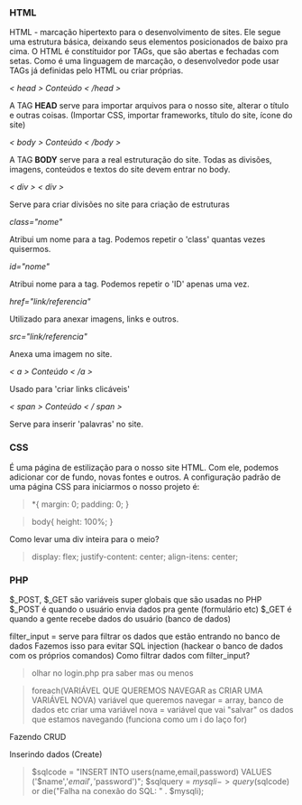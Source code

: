 ### HTML
<p>HTML - marcação hipertexto para o desenvolvimento de sites. Ele segue uma estrutura básica, deixando seus elementos posicionados de baixo pra cima.
O HTML é constítuidor por TAGs, que são abertas e fechadas com setas.
Como é uma linguagem de marcação, o desenvolvedor pode usar TAGs já definidas pelo HTML ou criar próprias.</p>

*< head > Conteúdo < /head >*
<p>A TAG <b>HEAD</b> serve para importar arquivos para o nosso site, alterar o título e outras coisas.
(Importar CSS, importar frameworks, título do site, ícone do site)</p>

*< body > Conteúdo < /body >*
<p>A TAG <b>BODY</b> serve para a real estruturação do site. Todas as divisões, imagens, conteúdos e textos do site devem entrar no body.</p>

*< div > < div >*
<p>Serve para criar divisões no site para criação de estruturas</p>

*class="nome"*
<p>Atribui um nome para a tag. Podemos repetir o 'class' quantas vezes quisermos.</p>

*id="nome"*
<p>Atribui nome para a tag. Podemos repetir o 'ID' apenas uma vez.</p>

*href="link/referencia"*
<p>Utilizado para anexar imagens, links e outros.</p>

*src="link/referencia"*
<p>Anexa uma imagem no site.</p>

*< a > Conteúdo < /a >*
<p>Usado para 'criar links clicáveis'</p>

*< span > Conteúdo < / span >*
<p>Serve para inserir 'palavras' no site.</p>

### CSS
É uma página de estilização para o nosso site HTML. Com ele, podemos adicionar cor de fundo, novas fontes e outros.
A configuração padrão de uma página CSS para iniciarmos o nosso projeto é:

> *{
>   margin: 0;
>   padding: 0;
> }

> body{
>   height: 100%;
> }

Como levar uma div inteira para o meio?
> display: flex;
> justify-content: center;
> align-itens: center;

### PHP
$_POST, $_GET são variáveis super globais que são usadas no PHP
$_POST é quando o usuário envia dados pra gente (formulário etc)
$_GET é quando a gente recebe dados do usuário (banco de dados)

filter_input = serve para filtrar os dados que estão entrando no banco de dados
Fazemos isso para evitar SQL injection (hackear o banco de dados com os próprios comandos)
Como filtrar dados com filter_input?
> olhar no login.php pra saber mas ou menos

> foreach(VARIÁVEL QUE QUEREMOS NAVEGAR as CRIAR UMA VARIÁVEL NOVA)
    variável que queremos navegar = array, banco de dados etc
    criar uma variável nova = variável que vai "salvar" os dados que estamos navegando (funciona como um i do laço for)

Fazendo CRUD

Inserindo dados (Create)
> $sqlcode = "INSERT INTO users(name,email,password) VALUES ('$name','$email','$password')";
> $sqlquery = $mysqli->query($sqlcode) or die("Falha na conexão do SQL: " . $mysqli);